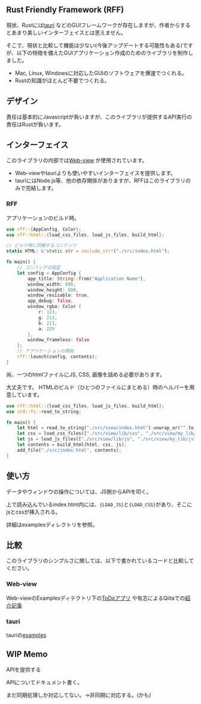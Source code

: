 ## Rust Friendly Framework (RFF)

現状、Rustには[tauri](https://github.com/tauri-apps/tauri) などのGUIフレームワークが存在しますが、作者からするとあまり美しいインターフェイスとは思えません。

そこで、現状と比較して機能は少ない(今後アップデートする可能性もある)ですが、以下の特徴を備えたGUIアプリケーション作成のためのライブラリを制作しました。

- Mac, Linux, Windowsに対応したGUIのソフトウェアを爆速でつくれる。
- Rustの知識がほとんど不要でつくれる。

## デザイン
責任は基本的にJavascriptが負いますが、このライブラリが提供するAPI実行の責任はRustが負います。

## インターフェイス
このライブラリの内部では[Web-view](https://github.com/Boscop/web-view) が使用されています。
- Web-viewやtauriよりも使いやすいインターフェイスを提供します。
- tauriにはNode.js等、他の依存関係がありますが、RFFはこのライブラリのみで完結します。

### RFF
アプリケーションのビルド時。
```rust:main.rs
use rff::{AppConfig, Color};
use rff::html::{load_css_files, load_js_files, build_html};

// ビルド時に同梱するコンテンツ
static HTML: &'static str = include_str!("./src/index.html");

fn main() {
    // コンフィグの設定
    let config = AppConfig {
        app_title: String::from("Application Name"),
        window_width: 800,
        window_height: 800,
        window_resizable: true,
        app_debug: false,
        window_rgba: Color {
            r: 123,
            g: 213,
            b: 213,
            a: 225
        },
        window_frameless: false
    };
    // アプリケーションの開始
    rff::launch(config, contents);
}
```
尚、一つのhtmlファイルにJS, CSS, 画像を詰める必要があります。

大丈夫です。 HTMLのビルド（ひとつのファイルにまとめる）時のヘルパーを用意しています。
```rust:main.rs
use rff::html::{load_css_files, load_js_files, build_html};
use std::fs::read_to_string;

fn main() {
    let html = read_to_string("./src/view/index.html").unwrap_or("".to_string());
    let css = load_css_files(["./src/view/lib/css", "./src/view/my_lib/css"].to_vec());
    let js = load_js_files(["./src/view/lib/js", "./src/view/my_lib/js"].to_vec());
    let contents = build_html(html, css, js);
    add_file("./src/index.html", contents);
}

```

## 使い方
データやウィンドウの操作については、JS側からAPIを叩く。

上で読み込んでいるindex.html内には、`{LOAD_JS}`と`{LOAD_CSS}`があり、そこにjsとcssが挿入される。

詳細はexamplesディレクトリを参照。


## 比較
このライブラリのシンプルさに関しては、以下で書かれているコードと比較してください。
### Web-view
Web-viewのExamplesディテクトリ下の[ToDoアプリ](https://github.com/Boscop/web-view/blob/master/examples/todo.rs) や有志によるQiitaでの[紹介記事](https://qiita.com/osanshouo/items/7966ecbd41bc3ce611dd)

### tauri
tauriの[examples](https://github.com/tauri-apps/examples/tree/dev/tauri/communication)


## WIP Memo

APIを提供する

APIについてドキュメント書く。

まだ同期処理しか対応してない。→非同期に対応する。(かも)


